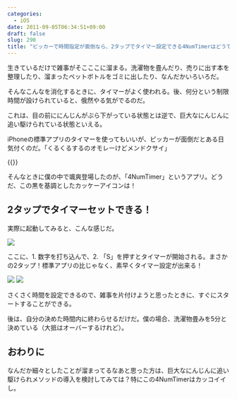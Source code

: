 ```yaml
---
categories:
  - iOS
date: 2011-09-05T06:34:51+09:00
draft: false
slug: 290
title: "ピッカーで時間指定が面倒なら、2タップでタイマー設定できる4NumTimerはどうですか？"
---
```


生きているだけで雑事がそこここに溜まる。洗濯物を畳んだり、売りに出す本を整理したり、溜まったペットボトルをゴミに出したり、なんだかいろいろだ。

そんなこんなを消化するときに、タイマーがよく使われる。後、何分という制限時間が設けられていると、俄然やる気がでるのだ。

これは、目の前ににんじんがぶら下がっている状態とは逆で、巨大なにんじんに追い駆けられている状態といえる。

iPhoneの標準アプリのタイマーを使ってもいいが、ピッカーが面倒だとある日気付くのだ。「くるくるするのオモレーけどメンドクサイ」

{{<app id="440998289" title="4NumTimer 1.1（無料）" src="https://a3.mzstatic.com/us/r1000/064/Purple/de/00/9f/mzl.oeidjkde.100x100-75.png">}}

そんなときに僕の中で颯爽登場したのが、「4NumTimer」というアプリ。どうだ、この黒を基調としたカッケーアイコンは！

## 2タップでタイマーセットできる！

実際に起動してみると、こんな感じだ。

![](/images/2011/09/0290_1.jpg)

ここに、1. 数字を打ち込んで、2. 「S」を押すとタイマーが開始される。まさかの2タップ！標準アプリの比じゃなく、素早くタイマー設定が出来る！

![](/images/2011/09/0290_2.png) ![](/images/2011/09/0290_3.png)

さくさく時間を設定できるので、雑事を片付けようと思ったときに、すぐにスタートすることができる。

後は、自分の決めた時間内に終わらせるだけだ。僕の場合、洗濯物畳みを5分と決めている（大抵はオーバーするけれど）。

## おわりに

なんだか細々としたことが溜まってるなあと思った方は、巨大なにんじんに追い駆けられメソッドの導入を検討してみては？特にこの4NumTimerはカッコイイし。
